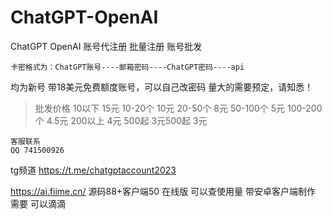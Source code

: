 # ChatGPT-OpenAI
ChatGPT OpenAI 账号代注册 批量注册 账号批发
```
卡密格式为：ChatGPT账号----邮箱密码----ChatGPT密码----api 
```
均为新号 带18美元免费额度账号，可以自己改密码
量大的需要预定，请知悉！

> 批发价格
> 10以下 15元
> 10-20个 10元
> 20-50个 8元
> 50-100个  5元
> 100-200个 4.5元
> 200以上 4元
> 500起 3元500起 3元

```
客服联系
QQ 741500926
```

tg频道 https://t.me/chatgptaccount2023

https://ai.fiime.cn/
源码88+客户端50
在线版 可以查使用量 带安卓客户端制作
需要 可以滴滴


